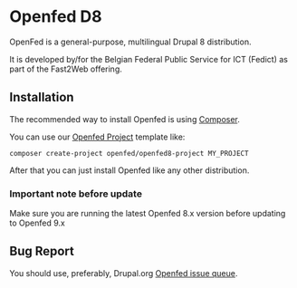 # Openfed D8

OpenFed is a general-purpose, multilingual Drupal 8 distribution.

It is developed by/for the Belgian Federal Public Service for ICT (Fedict) as
part of the Fast2Web offering.


## Installation

The recommended way to install Openfed is using
[Composer](https://getcomposer.org/doc/00-intro.md#installation-linux-unix-osx).

You can use our [Openfed Project](https://github.com/openfed/openfed8-project/tree/9.x) template like:

```
composer create-project openfed/openfed8-project MY_PROJECT
```

After that you can just install Openfed like any other distribution.

### Important note before update

Make sure you are running the latest Openfed 8.x version before updating to Openfed 9.x

## Bug Report

You should use, preferably, Drupal.org [Openfed issue queue](https://www.drupal.org/project/issues/openfed). 